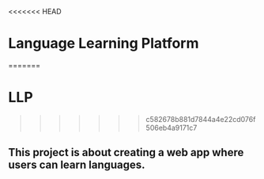 <<<<<<< HEAD
# Language Learning Platform

=======
# LLP
>>>>>>> c582678b881d7844a4e22cd076f506eb4a9171c7
## This project is about creating a web app where users can learn languages.
